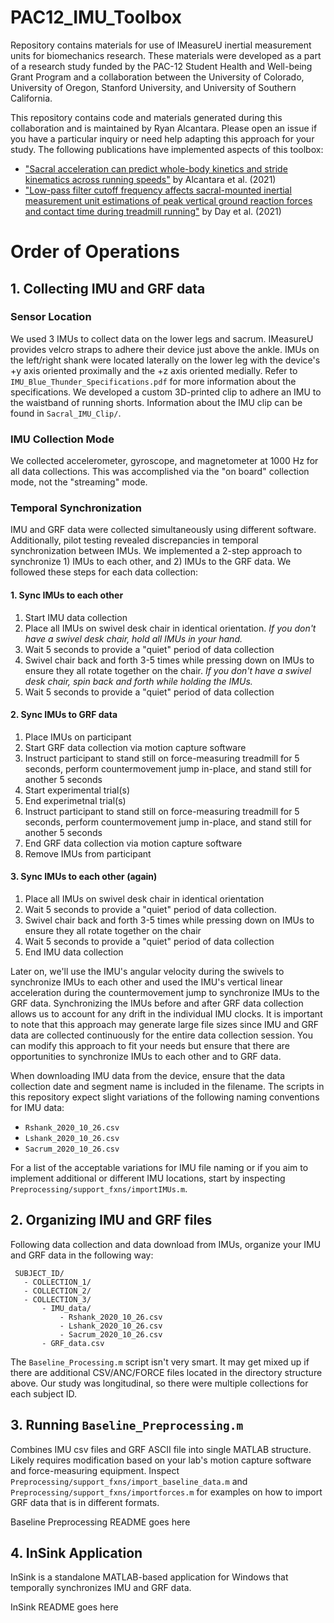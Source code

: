 # PAC12_IMU_Toolbox
Repository contains materials for use of IMeasureU inertial measurement units for biomechanics research. 
These materials were developed as a part of a research study funded by the PAC-12 Student Health and Well-being Grant 
Program and a collaboration between the University of Colorado, University of Oregon, Stanford University, and University
of Southern California. 

This repository contains code and materials generated during this collaboration and is maintained by Ryan Alcantara. 
Please open an issue if you have a particular inquiry or need help adapting this approach for your study. The following
publications have implemented aspects of this toolbox:

- ["Sacral acceleration can predict whole-body kinetics and stride kinematics across running speeds"](https://peerj.com/articles/11199/)
 by Alcantara et al. (2021)
- ["Low-pass filter cutoff frequency affects sacral-mounted inertial measurement unit estimations of peak vertical ground
reaction forces and contact time during treadmill running"](https://doi.org/10.1016/j.jbiomech.2021.110323) by Day et al. (2021)

# Order of Operations

## 1. Collecting IMU and GRF data
### Sensor Location
We used 3 IMUs to collect data on the lower legs and sacrum. IMeasureU provides velcro straps to adhere their device just
above the ankle. IMUs on the left/right shank were located laterally on the lower leg with the device's +y axis oriented
proximally and the +z axis oriented medially. Refer to `IMU_Blue_Thunder_Specifications.pdf` for more information about
the specifications. We developed a custom 3D-printed clip to adhere an IMU to the waistband of running shorts. 
Information about the IMU clip can be found in `Sacral_IMU_Clip/`. 

### IMU Collection Mode
We collected accelerometer, gyroscope, and magnetometer at 1000 Hz for all data collections. This was accomplished via
the "on board" collection mode, not the "streaming" mode.

### Temporal Synchronization
IMU and GRF data were collected simultaneously using different software. Additionally, pilot testing revealed discrepancies
in temporal synchronization between IMUs. We implemented a 2-step approach to synchronize 1) IMUs to each other, and 2) 
IMUs to the GRF data. We followed these steps for each data collection:

#### 1. Sync IMUs to each other
1. Start IMU data collection
1. Place all IMUs on swivel desk chair in identical orientation. *If you don't have a swivel desk chair, hold all IMUs in
your hand.*
1. Wait 5 seconds to provide a "quiet" period of data collection
1. Swivel chair back and forth 3-5 times while pressing down on IMUs to ensure they all rotate together on the chair. *If
you don't have a swivel desk chair, spin back and forth while holding the IMUs.* 
1. Wait 5 seconds to provide a "quiet" period of data collection

#### 2. Sync IMUs to GRF data
1. Place IMUs on participant
1. Start GRF data collection via motion capture software
1. Instruct participant to stand still on force-measuring treadmill for 5 seconds, perform countermovement jump in-place, 
and stand still for another 5 seconds
1. Start experimental trial(s)
1. End experimetnal trial(s)
1. Instruct participant to stand still on force-measuring treadmill for 5 seconds, perform countermovement jump in-place, 
and stand still for another 5 seconds
1. End GRF data collection via motion capture software
1. Remove IMUs from participant

#### 3. Sync IMUs to each other (again)
1. Place all IMUs on swivel desk chair in identical orientation
1. Wait 5 seconds to provide a "quiet" period of data collection.
1. Swivel chair back and forth 3-5 times while pressing down on IMUs to ensure they all rotate together on the chair
1. Wait 5 seconds to provide a "quiet" period of data collection
1. End IMU data collection

Later on, we'll use the IMU's angular velocity during the swivels to synchronize IMUs to each other and used the IMU's
vertical linear acceleration during the countermovement jump to synchronize IMUs to the GRF data. Synchronizing the IMUs
before and after GRF data collection allows us to account for any drift in the individual IMU clocks. It is important 
to note that this approach may generate large file sizes since IMU and GRF data are collected continuously for the entire
data collection session. You can modify this approach to fit your needs but ensure that there are opportunities to
synchronize IMUs to each other and to GRF data.

When downloading IMU data from the device, ensure that the data collection date and segment name is included in the 
filename. The scripts in this repository expect slight variations of the following naming conventions for IMU data:

- `Rshank_2020_10_26.csv`
- `Lshank_2020_10_26.csv`
- `Sacrum_2020_10_26.csv`

For a list of the acceptable variations for IMU file naming or if you aim to implement additional or different 
IMU locations, start by inspecting `Preprocessing/support_fxns/importIMUs.m`.

## 2. Organizing IMU and GRF files
Following data collection and data download from IMUs, organize your IMU and GRF data in the following way:
```
 SUBJECT_ID/
   - COLLECTION_1/
   - COLLECTION_2/
   - COLLECTION_3/
       - IMU_data/
           - Rshank_2020_10_26.csv
           - Lshank_2020_10_26.csv
           - Sacrum_2020_10_26.csv
       - GRF_data.csv
```
The `Baseline_Processing.m` script isn't very smart. It may get mixed up if there are additional CSV/ANC/FORCE files 
located in the directory structure above. Our study was longitudinal, so there were multiple collections for each 
subject ID. 

## 3. Running `Baseline_Preprocessing.m`
Combines IMU csv files and GRF ASCII file into single MATLAB structure. Likely requires modification based on your
lab's motion capture software and force-measuring equipment. Inspect `Preprocessing/support_fxns/import_baseline_data.m`
and `Preprocessing/support_fxns/importforces.m` for examples on how to import GRF data that is in different formats. 

Baseline Preprocessing README goes here

## 4. InSink Application
InSink is a standalone MATLAB-based application for Windows that temporally synchronizes IMU and GRF data. 

InSink README goes here
